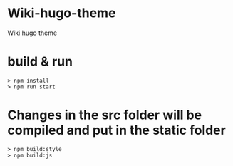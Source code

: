 # Wiki-hugo-theme
Wiki hugo theme

# build & run
```
> npm install
> npm run start
```

# Changes in the src folder will be compiled and put in the static folder
```
> npm build:style
> npm build:js
```